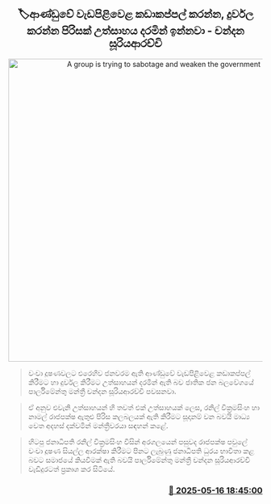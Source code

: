 <p align='center'><b><h2 align='center' title='A group is trying to sabotage and weaken the government's program - Chandana Suriyaarachchi'>🏷ආණ්ඩුවේ වැඩපිළිවෙළ කඩාකප්පල් කරන්න, දුර්වල කරන්න පිරිසක් උත්සාහය දරමින් ඉන්නවා - චන්දන සූරියආරච්චි</h2></b></p>
<p align='center'><img src='https://helakuru.sgp1.cdn.digitaloceanspaces.com/esana/images/lib/chandana-sooriyaarachchi.jpg' width='600' alt='A group is trying to sabotage and weaken the government's program - Chandana Suriyaarachchi'></p>

> වංචා දූෂණවලට එරෙහිව ජනවරම ඇති ආණ්ඩුවේ වැඩපිළිවෙළ කඩාකප්පල් කිරීමට හා දුර්වල කිරීමට උත්සාහයන් දරමින් ඇති බව ජාතික ජන බලවේගයේ පාර්ලිමේන්තු මන්ත්‍රී චන්දන සූරියආරච්චි පවසනවා.

> ඒ අනුව එවැනි උත්සාහයන් හි තවත් එක් උත්සාහයක් ලෙස, රනිල් වික්‍රමසිංහ හා නාමල් රාජපක්ෂ ඇතුළු පිරිස කලබලයක් ඇති කිරීමට සූදානම් වන බවයි මාධ්‍ය වෙත අදහස් දක්වමින් මන්ත්‍රීවරයා සඳහන් කළේ.

> හිටපු ජනාධිපති රනිල් වික්‍රමසිංහ විසින් අරගලයෙන් පසුවද රාජපක්ෂ පවුලේ වංචා දූෂණ සියල්ල ආරක්ෂා කිරීමට පිනට ලැබුණු ජනාධිපති ධුරය භාවිතා කළ බවට සමාජයේ කියවීමක් ඇති බවයි පාර්ලිමේන්තු මන්ත්‍රී චන්දන සූරියආරච්චි වැඩිදුරටත් ප්‍රකාශ කර සිටියේ.



<h3 align='right'><a href='https://www.helakuru.lk/esana/p/110163/'>📅 2025-05-16 18:45:00</a></h3>
